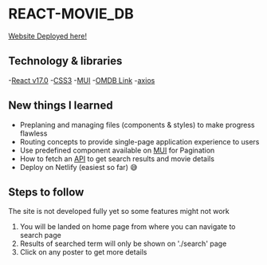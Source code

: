# REACT-MOVIE_DB

[Website Deployed here!](https://arpitkumar-patel-react-movie-db.netlify.app/)

## Technology & libraries

-[React v17.0](https://reactjs.org/blog/2020/10/20/react-v17.html) -[CSS3]() -[MUI](https://mui.com/) -[OMDB Link](http://www.omdbapi.com/) -[axios](https://www.npmjs.com/package/axios)

## New things I learned

- Preplaning and managing files (components & styles) to make progress flawless
- Routing concepts to provide single-page application experience to users
- Use predefined component available on [MUI](https://mui.com/) for Pagination
- How to fetch an [API](http://www.omdbapi.com/) to get search results and movie details
- Deploy on Netlify (easiest so far) 😅

## Steps to follow

The site is not developed fully yet so some features might not work

1. You will be landed on home page from where you can navigate to search page
2. Results of searched term will only be shown on './search' page
3. Click on any poster to get more details
